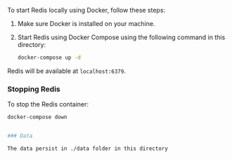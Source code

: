 To start Redis locally using Docker, follow these steps:

1. Make sure Docker is installed on your machine.

2. Start Redis using Docker Compose using the following command in this directory:

   ```bash
   docker-compose up -d
   ```

Redis will be available at `localhost:6379`.

### Stopping Redis

To stop the Redis container:

```bash
docker-compose down


### Data

The data persist in ./data folder in this directory
